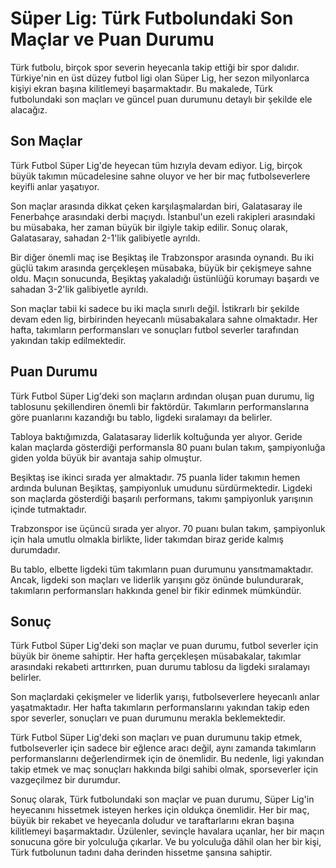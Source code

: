 # Süper Lig: Türk Futbolundaki Son Maçlar ve Puan Durumu

Türk futbolu, birçok spor severin heyecanla takip ettiği bir spor dalıdır. Türkiye'nin en üst düzey futbol ligi olan Süper Lig, her sezon milyonlarca kişiyi ekran başına kilitlemeyi başarmaktadır. Bu makalede, Türk futbolundaki son maçları ve güncel puan durumunu detaylı bir şekilde ele alacağız.

## Son Maçlar

Türk Futbol Süper Lig'de heyecan tüm hızıyla devam ediyor. Lig, birçok büyük takımın mücadelesine sahne oluyor ve her bir maç futbolseverlere keyifli anlar yaşatıyor.

Son maçlar arasında dikkat çeken karşılaşmalardan biri, Galatasaray ile Fenerbahçe arasındaki derbi maçıydı. İstanbul'un ezeli rakipleri arasındaki bu müsabaka, her zaman büyük bir ilgiyle takip edilir. Sonuç olarak, Galatasaray, sahadan 2-1'lik galibiyetle ayrıldı.

Bir diğer önemli maç ise Beşiktaş ile Trabzonspor arasında oynandı. Bu iki güçlü takım arasında gerçekleşen müsabaka, büyük bir çekişmeye sahne oldu. Maçın sonucunda, Beşiktaş yakaladığı üstünlüğü korumayı başardı ve sahadan 3-2'lik galibiyetle ayrıldı.

Son maçlar tabii ki sadece bu iki maçla sınırlı değil. İstikrarlı bir şekilde devam eden lig, birbirinden heyecanlı müsabakalara sahne olmaktadır. Her hafta, takımların performansları ve sonuçları futbol severler tarafından yakından takip edilmektedir.

## Puan Durumu

Türk Futbol Süper Lig'deki son maçların ardından oluşan puan durumu, lig tablosunu şekillendiren önemli bir faktördür. Takımların performanslarına göre puanlarını kazandığı bu tablo, ligdeki sıralamayı da belirler.

Tabloya baktığımızda, Galatasaray liderlik koltuğunda yer alıyor. Geride kalan maçlarda gösterdiği performansla 80 puanı bulan takım, şampiyonluğa giden yolda büyük bir avantaja sahip olmuştur.

Beşiktaş ise ikinci sırada yer almaktadır. 75 puanla lider takımın hemen ardında bulunan Beşiktaş, şampiyonluk umudunu sürdürmektedir. Ligdeki son maçlarda gösterdiği başarılı performans, takımı şampiyonluk yarışının içinde tutmaktadır.

Trabzonspor ise üçüncü sırada yer alıyor. 70 puanı bulan takım, şampiyonluk için hala umutlu olmakla birlikte, lider takımdan biraz geride kalmış durumdadır.

Bu tablo, elbette ligdeki tüm takımların puan durumunu yansıtmamaktadır. Ancak, ligdeki son maçları ve liderlik yarışını göz önünde bulundurarak, takımların performansları hakkında genel bir fikir edinmek mümkündür.

## Sonuç

Türk Futbol Süper Lig'deki son maçlar ve puan durumu, futbol severler için büyük bir öneme sahiptir. Her hafta gerçekleşen müsabakalar, takımlar arasındaki rekabeti arttırırken, puan durumu tablosu da ligdeki sıralamayı belirler.

Son maçlardaki çekişmeler ve liderlik yarışı, futbolseverlere heyecanlı anlar yaşatmaktadır. Her hafta takımların performanslarını yakından takip eden spor severler, sonuçları ve puan durumunu merakla beklemektedir.

Türk Futbol Süper Lig'deki son maçları ve puan durumunu takip etmek, futbolseverler için sadece bir eğlence aracı değil, aynı zamanda takımların performanslarını değerlendirmek için de önemlidir. Bu nedenle, ligi yakından takip etmek ve maç sonuçları hakkında bilgi sahibi olmak, sporseverler için vazgeçilmez bir durumdur.

Sonuç olarak, Türk futbolundaki son maçlar ve puan durumu, Süper Lig'in heyecanını hissetmek isteyen herkes için oldukça önemlidir. Her bir maç, büyük bir rekabet ve heyecanla doludur ve taraftarlarını ekran başına kilitlemeyi başarmaktadır. Üzülenler, sevinçle havalara uçanlar, her bir maçın sonucuna göre bir yolculuğa çıkarlar. Ve bu yolculuğa dâhil olan her bir kişi, Türk futbolunun tadını daha derinden hissetme şansına sahiptir.
